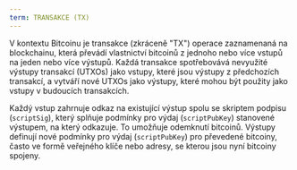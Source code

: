 ```yaml
---
term: TRANSAKCE (TX)
---
```


V kontextu Bitcoinu je transakce (zkráceně "TX") operace zaznamenaná na blockchainu, která převádí vlastnictví bitcoinů z jednoho nebo více vstupů na jeden nebo více výstupů. Každá transakce spotřebovává nevyužité výstupy transakcí (UTXOs) jako vstupy, které jsou výstupy z předchozích transakcí, a vytváří nové UTXOs jako výstupy, které mohou být použity jako vstupy v budoucích transakcích.

Každý vstup zahrnuje odkaz na existující výstup spolu se skriptem podpisu (`scriptSig`), který splňuje podmínky pro výdaj (`scriptPubKey`) stanovené výstupem, na který odkazuje. To umožňuje odemknutí bitcoinů. Výstupy definují nové podmínky pro výdaj (`scriptPubKey`) pro převedené bitcoiny, často ve formě veřejného klíče nebo adresy, se kterou jsou nyní bitcoiny spojeny.